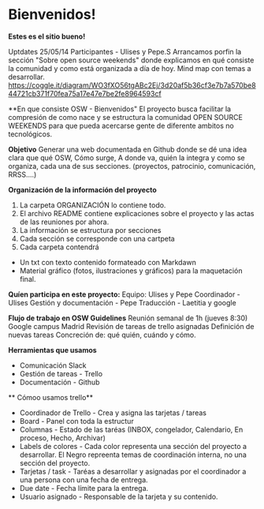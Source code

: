 # Bienvenidos!

**Estes es el sitio bueno!**


Uptdates 25/05/14
Participantes - Ulises y Pepe.S
Arrancamos porfin la sección "Sobre open source weekends" donde explicamos en qué consiste la comunidad y como está organizada a día de hoy.
Mind map con temas a desarrollar.
https://coggle.it/diagram/WO3fXO56tgABc2Ej/3d20af5b36cf3e7b7a570be844721cb371f70fea75a17e47e7be2fe8964593cf


**En que consiste OSW - Bienvenidos"
El proyecto busca facilitar la compresión de como nace y se estructura la comunidad OPEN SOURCE WEEKENDS para que pueda acercarse gente de diferente ambitos no tecnológicos.

**Objetivo**
Generar una web documentada en Github donde se dé una idea clara que qué OSW, Cómo surge, A donde va, quién la integra y como se organiza, cada una de sus secciones. (proyectos, patrocinio,  comunicación, RRSS....)

**Organización de la información del proyecto**
1. La carpeta ORGANIZACIÓN lo contiene todo.
2. El archivo README contiene explicaciones sobre el proyecto y las actas de las reuniones por ahora.
3. La información se estructura por secciones
4. Cada sección se corresponde con una cartpeta
5. Cada carpeta contendrá 
  - Un txt con texto contenido formateado con Markdawn
  - Material gráfico (fotos, ilustraciones y gráficos) para la maquetación final.

**Quíen participa en este proyecto:**
Equipo: Ulises y Pepe
Coordinador - Ulises
Gestión y documentación - Pepe
Traducción - Laetitia y google

**Flujo de trabajo en OSW Guidelines**
Reunión semanal de 1h (jueves 8:30) Google campus Madrid
Revisión de tareas de trello asignadas
Definición de nuevas tareas
Concreción de: qué quién, cuándo y cómo.

**Herramientas que usamos**
- Comunicación Slack
- Gestión de tareas - Trello
- Documentación - Github

** Cómoo usamos trello**
- Coordinador de Trello - Crea y asigna las tarjetas / tareas
- Board - Panel con toda la estructur
- Columnas - Estado de las taréas (INBOX, congelador, Calendario, En proceso, Hecho, Archivar)
- Labels de colores - Cada color representa una sección del proyecto a desarrollar. El Negro repreenta temas de coordinación interna, no una sección del proyecto.
- Tarjetas / task - Taréas a desarrollar y asignadas por el coordinador a una persona con una fecha de entrega.
- Due date - Fecha límite para la entrega.
- Usuario asignado - Responsable de la tarjeta y su contenido.

